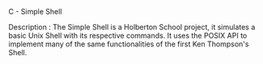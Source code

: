 C - Simple Shell

Description :
The Simple Shell is a Holberton School project, it simulates a basic Unix Shell with its respective commands. It uses the POSIX API to implement many of the same functionalities of the first Ken Thompson's Shell.
